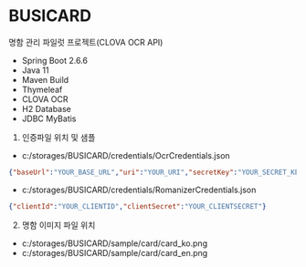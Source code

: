 # BUSICARD
명함 관리 파일럿 프로젝트(CLOVA OCR API)

- Spring Boot 2.6.6
- Java 11
- Maven Build
- Thymeleaf
- CLOVA OCR
- H2 Database
- JDBC MyBatis

1. 인증파일 위치 및 샘플
- c:/storages/BUSICARD/credentials/OcrCredentials.json
```json
{"baseUrl":"YOUR_BASE_URL","uri":"YOUR_URI","secretKey":"YOUR_SECRET_KEY"}
```
- c:/storages/BUSICARD/credentials/RomanizerCredentials.json
```json
{"clientId":"YOUR_CLIENTID","clientSecret":"YOUR_CLIENTSECRET"}
```


2. 명함 이미지 파일 위치
- c:/storages/BUSICARD/sample/card/card_ko.png
- c:/storages/BUSICARD/sample/card/card_en.png
